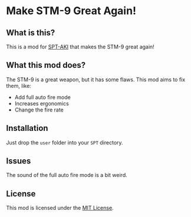 # Make STM-9 Great Again!

## What is this?

This is a mod for [SPT-AKI](https://www.sp-tarkov.com "The project's main goal is to provide a separate offline singleplayer experience with progression out-of-the-box for BSG's official client. You can now play Escape From Tarkov while you're waiting for their servers to get back online, while you're disconnected from the internet or if you need to take a break from the cheaters.") that makes the STM-9 great again!

## What this mod does?

The STM-9 is a great weapon, but it has some flaws. This mod aims to fix them, like:

- Add full auto fire mode
- Increases ergonomics
- Change the fire rate 

## Installation

Just drop the `user` folder into your `SPT` directory.

## Issues

The sound of the full auto fire mode is a bit weird. 

## License

This mod is licensed under the [MIT License](LICENSE).





